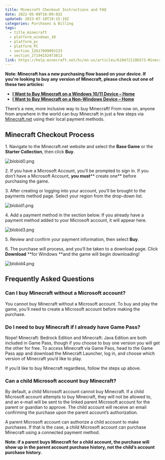 ```yaml
---
title: Minecraft Checkout Instructions and FAQ
date: 2022-05-09T16:09:03Z
updated: 2023-07-10T19:15:19Z
categories: Purchases & Billing
tags:
  - title_minecraft
  - platform_windows_10
  - platform_pc
  - platform_PC
  - section_12617899093133
  - section_27194152473613
link: https://help.minecraft.net/hc/en-us/articles/6104721186573-Minecraft-Checkout-Instructions-and-FAQ
---
```


**Note: Minecraft has a new purchasing flow based on your device. If you're looking to buy any version of Minecraft, please check out one of these two articles:**

- **[I Want to Buy Minecraft on a Windows 10/11 Device – Home](./I-Want-to-Buy-Minecraft-on-a-Windows-10-11-Device.md)**
- **[I Want to Buy Minecraft on a Non-Windows Device – Home](./I-Want-to-Buy-Minecraft-on-a-Non-Windows-Device.md)**

There’s a new, more inclusive way to buy Minecraft! From now on, anyone from anywhere in the world can buy Minecraft in just a few steps via [Minecraft.net](https://www.minecraft.net/en-us) using their local payment methods. 

## Minecraft Checkout Process 

1\. Navigate to the Minecraft.net website and select the **Base Game** or the **Starter Collection**, then click **Buy**. 

![blobid0.png](https://minecrafthelp.zendesk.com/hc/article_attachments/6104504856589)

2\. If you have a Microsoft Account, you’ll be prompted to sign in. If you don’t have a Microsoft Account, **you must**** create one** before purchasing the game. 

3\. After creating or logging into your account, you’ll be brought to the payments method page. Select your region from the drop-down list. 

![blobid1.png](https://minecrafthelp.zendesk.com/hc/article_attachments/6104570195469)

4\. Add a payment method in the section below. If you already have a payment method added to your Microsoft account, it will appear here.  

![blobid3.png](https://minecrafthelp.zendesk.com/hc/article_attachments/6104667872013)

5\. Review and confirm your payment information, then select **Buy**. 

6\. The purchase will process, and you’ll be taken to a download page. Click **Download** **for Windows **and the game will begin downloading!  

![blobid4.png](https://minecrafthelp.zendesk.com/hc/article_attachments/6104665669901)

## Frequently Asked Questions 

### Can I buy Minecraft without a Microsoft account? 

You cannot buy Minecraft without a Microsoft account. To buy and play the game, you’ll need to create a Microsoft account before making the purchase. 

### Do I need to buy Minecraft if I already have Game Pass? 

Nope! Minecraft: Bedrock Edition and Minecraft: Java Edition are both included in Game Pass, though if you choose to buy one version you will get the other for free. To access Minecraft via Game Pass, head to the Game Pass app and download the Minecraft Launcher, log in, and choose which version of Minecraft you’d like to play. 

If you’d like to buy Minecraft regardless, follow the steps up above. 

### Can a child Microsoft account buy Minecraft? 

By default, a child Microsoft account cannot buy Minecraft. If a child Microsoft account attempts to buy Minecraft, they will not be allowed to, and an e-mail will be sent to the linked parent Microsoft account for the parent or guardian to approve. The child account will receive an email confirming the purchase upon the parent account’s authorization. 

A parent Microsoft account can authorize a child account to make purchases. If that is the case, a child Microsoft account can purchase Minecraft using a connected payment method. 

**Note: if a parent buys Minecraft for a child account, the purchase will show up in the parent account purchase history, not the child’s account purchase history.**
